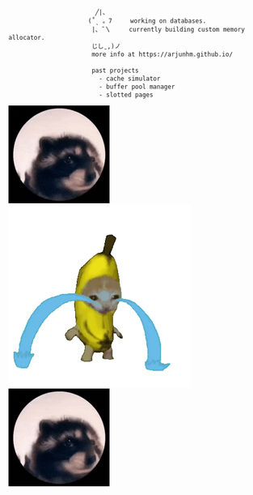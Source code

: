 

                            ╱|、  
                          (˚ˎ 。7     working on databases.
                           |、˜〵     currently building custom memory allocator.
                           じしˍ,)ノ  
                           more info at https://arjunhm.github.io/

                           past projects
                             - cache simulator
                             - buffer pool manager
                             - slotted pages

![pedro GIF](https://github.com/arjunhm/arjunhm/blob/main/pedro.gif?raw=true)
![banana-crying-cat GIF](https://github.com/arjunhm/arjunhm/blob/main/banana-crying-cat.gif?raw=true)
![pedro GIF](https://github.com/arjunhm/arjunhm/blob/main/pedro.gif?raw=true)
